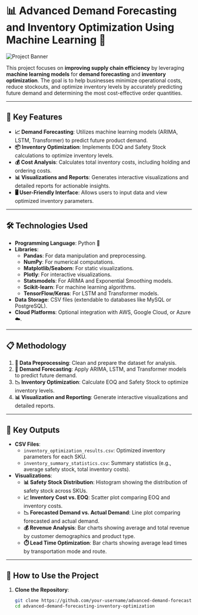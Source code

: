 # 📊 Advanced Demand Forecasting and Inventory Optimization Using Machine Learning 🚀

![Project Banner](https://via.placeholder.com/1200x400) <!-- Add a banner image if available -->

This project focuses on **improving supply chain efficiency** by leveraging **machine learning models** for **demand forecasting** and **inventory optimization**. The goal is to help businesses minimize operational costs, reduce stockouts, and optimize inventory levels by accurately predicting future demand and determining the most cost-effective order quantities.

---

## 🌟 **Key Features**

- **📈 Demand Forecasting**: Utilizes machine learning models (ARIMA, LSTM, Transformer) to predict future product demand.
- **📦 Inventory Optimization**: Implements EOQ and Safety Stock calculations to optimize inventory levels.
- **💰 Cost Analysis**: Calculates total inventory costs, including holding and ordering costs.
- **📊 Visualizations and Reports**: Generates interactive visualizations and detailed reports for actionable insights.
- **🖥️ User-Friendly Interface**: Allows users to input data and view optimized inventory parameters.

---

## 🛠️ **Technologies Used**

- **Programming Language**: Python 🐍
- **Libraries**:
  - **Pandas**: For data manipulation and preprocessing.
  - **NumPy**: For numerical computations.
  - **Matplotlib/Seaborn**: For static visualizations.
  - **Plotly**: For interactive visualizations.
  - **Statsmodels**: For ARIMA and Exponential Smoothing models.
  - **Scikit-learn**: For machine learning algorithms.
  - **TensorFlow/Keras**: For LSTM and Transformer models.
- **Data Storage**: CSV files (extendable to databases like MySQL or PostgreSQL).
- **Cloud Platforms**: Optional integration with AWS, Google Cloud, or Azure ☁️.

---

## 📋 **Methodology**

1. **🧹 Data Preprocessing**: Clean and prepare the dataset for analysis.
2. **🔮 Demand Forecasting**: Apply ARIMA, LSTM, and Transformer models to predict future demand.
3. **📉 Inventory Optimization**: Calculate EOQ and Safety Stock to optimize inventory levels.
4. **📊 Visualization and Reporting**: Generate interactive visualizations and detailed reports.

---

## 📂 **Key Outputs**

- **CSV Files**:
  - `inventory_optimization_results.csv`: Optimized inventory parameters for each SKU.
  - `inventory_summary_statistics.csv`: Summary statistics (e.g., average safety stock, total inventory costs).
- **Visualizations**:
  - **📊 Safety Stock Distribution**: Histogram showing the distribution of safety stock across SKUs.
  - **📈 Inventory Cost vs. EOQ**: Scatter plot comparing EOQ and inventory costs.
  - **📉 Forecasted Demand vs. Actual Demand**: Line plot comparing forecasted and actual demand.
  - **💰 Revenue Analysis**: Bar charts showing average and total revenue by customer demographics and product type.
  - **⏱️ Lead Time Optimization**: Bar charts showing average lead times by transportation mode and route.

---

## 🚀 **How to Use the Project**

1. **Clone the Repository**:
   ```bash
   git clone https://github.com/your-username/advanced-demand-forecasting-inventory-optimization.git
   cd advanced-demand-forecasting-inventory-optimization
